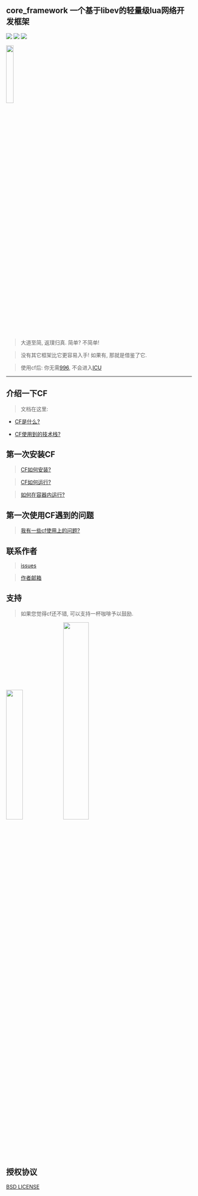 ## core_framework 一个基于libev的轻量级lua网络开发框架
<p>
  <a href="https://github.com/CandyMi/core_framework/blob/master/LICENSE">
  <img src="https://img.shields.io/badge/license-BSD-brightgreen.svg"></a>
  <a href="https://www.lua.org/">
  <img src="https://img.shields.io/badge/Language-Lua-blue.svg"></a>
  <a href="https://github.com/CandyMi">
  <img src="https://img.shields.io/badge/Author-CandyMi-red.svg"></a>
</p>

<p>
  <img src="https://raw.githubusercontent.com/wiki/CandyMi/core_framework/images/cfadmin.png" height="20%" width="20%"/ >
</p>

>   大道至简, 返璞归真. 简单? 不简单!

>   没有其它框架比它更容易入手! 如果有, 那就是借鉴了它.

>   使用cf后: 你无需[996](https://github.com/996icu/996.ICU), 不会进入[ICU](https://github.com/996icu/996.ICU)

---

## 介绍一下CF

>	文档在这里:

*   [CF是什么?](https://github.com/CandyMi/core_framework/wiki/home)

*   [CF使用到的技术栈?](https://github.com/CandyMi/core_framework/wiki/MAP)

## 第一次安装CF

>   [CF如何安装?](https://github.com/CandyMi/core_framework/wiki/install)

>   [CF如何运行?](https://github.com/CandyMi/core_framework/wiki/RUN)

>   [如何在容器内运行?](https://github.com/CandyMi/core_framework/wiki/Docker)

## 第一次使用CF遇到的问题

>   [我有一些cf使用上的问题?](https://github.com/CandyMi/core_framework/wiki/QA)

## 联系作者

>   [issues](https://github.com/CandyMi/core_framework/issues)

>   <a href="mailto:869646063@qq.com">作者邮箱</a>

## 支持

>   如果您觉得cf还不错, 可以支持一杯咖啡予以鼓励.

<p>
  <img src="https://raw.githubusercontent.com/wiki/CandyMi/core_framework/images/zhifubao.jpeg" height="30%" width="30%">
  <img src="https://raw.githubusercontent.com/wiki/CandyMi/core_framework/images/weixin.jpeg" height="37%" width="37%">
</p>

## 授权协议

[BSD LICENSE](https://github.com/CandyMi/core_framework/blob/master/LICENSE)

